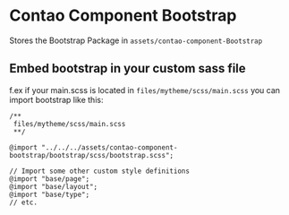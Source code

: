 # Contao Component Bootstrap
Stores the Bootstrap Package in `assets/contao-component-Bootstrap`

## Embed bootstrap in your custom sass file
f.ex if your main.scss is located in `files/mytheme/scss/main.scss` you can import bootstrap like this:

```
/**
 files/mytheme/scss/main.scss
 **/

@import "../../../assets/contao-component-bootstrap/bootstrap/scss/bootstrap.scss";

// Import some other custom style definitions
@import "base/page";
@import "base/layout";
@import "base/type";
// etc.

```
